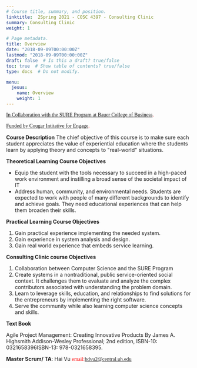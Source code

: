 ```yaml
---
# Course title, summary, and position.
linktitle:  2Spring 2021 - COSC 4397 - Consulting Clinic
summary: Consulting Clinic
weight: 1

# Page metadata.
title: Overview
date: "2018-09-09T00:00:00Z"
lastmod: "2018-09-09T00:00:00Z"
draft: false  # Is this a draft? true/false
toc: true  # Show table of contents? true/false
type: docs  # Do not modify.

menu:
  jesus:
    name: Overview
    weight: 1
---
```


<span style="color: #ff0000; font-family: Babas; font-size: 1em;">[In Collaboration with the SURE Program at Bauer College of Business](https://www.bauer.uh.edu/sure/).</span><br>

<span style="color: #ff0000; font-family: Babas; font-size: 1em;"> [Funded by Cougar Intitative for Engage](https://uh.edu/provost/university/qep/). </span><br>



**Course Description** 
 The chief objective of this course is to make sure each student appreciates the value of experiential education where the students learn by applying theory and concepts to "real-world" situations.


**Theoretical Learning Course Objectives**

* Equip the student with the tools necessary to succeed in a high-paced work environment and instilling a broad sense of the societal impact of IT
* Address human, community, and environmental needs. Students are expected to work with people of many different backgrounds to identify and achieve goals. They need educational experiences that can help them broaden their skills.

**Practical Learning Course Objectives**

1. Gain practical experience implementing the needed system.
2. Gain experience in system analysis and design. 
3. Gain real world experience that embeds service learning. 

**Consulting Clinic course Objectives**

1. Collaboration between Computer Science and the SURE Program
2. Create systems in a nontraditional, public service-oriented social context. It challenges them to evaluate and analyze the complex contributors associated with understanding the problem domain. 
3. Learn to leverage skills, education, and relationships to find solutions for the entrepreneurs by implementing the right software.
4. Serve the community while also learning computer science concepts and skills.


**Text Book**

Agile Project Management: Creating Innovative Products
By James A. Highsmith
Addison-Wesley Professional;  2nd edition, 
ISBN-10: 0321658396ISBN-13: 978-0321658395.

**Master Scrum/ TA**: Hai Vu <span style="color: #ff0000; font-family: Babas; font-size: 1em;">email:hdvu2@central.uh.edu</span><br>